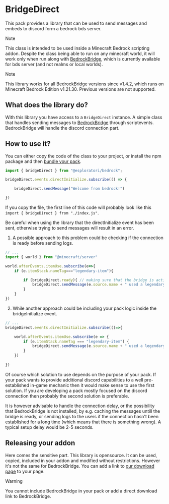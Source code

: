 # BridgeDirect
This pack provides a library that can be used to send messages and embeds to discord form a bedrock bds server.

> [!NOTE]  
> This class is intended to be used inside a Minecraft Bedrock scripting addon.
> Despite the class being able to run on any minecraft world, it will work only when run along with [BedrockBridge](https://github.com/InnateAlpaca/BedrockBridge),
> which is currently available for bds server (and not realms or local worlds).

> [!NOTE]  
> This library works for all BedrockBridge versions since v1.4.2, which runs on Minecraft Bedrock Edition v1.21.30. Previous versions are not supported.

## What does the library do?
With this library you have access to a `BridgeDirect` instance. A simple class that handles sending messages to [BedrockBridge](https://github.com/InnateAlpaca/BedrockBridge) through scriptevents. BedrockBridge will handle the discord connection part.

## How to use it?
You can either copy the code of the class to your project, or install the npm package and then [bundle your pack](https://jaylydev.github.io/posts/bundle-minecraft-scripts-esbuild/).

```js
import { bridgeDirect } from "@esploratori/bedrock";

bridgeDirect.events.directInitialize.subscribe(() => {

    bridgeDirect.sendMessage("Welcome from bedrock!")

})

```

If you copy the file, the first line of this code will probably look like this `import { bridgeDirect } from "./index.js"`.

Be careful when using the library that the directInitialize event has been sent, otherwise trying to send messages will result in an error.

1. A possible approach to this problem could be checking if the connection is ready before sending logs.
```js
// ...
import { world } from "@minecraft/server"

world.afterEvents.itemUse.subscribe(e=>{
    if (e.itemStack.nameTag==="legendary-item"){

        if (bridgeDirect.ready){ // making sure that the bridge is active
            bridgeDirect.sendMessage(e.source.name + " used a legendary item", "Legendary News")
        }
    }
})
```
2. While another approach could be including your pack logic inside the bridgeInitialize event.
```js
// ...
bridgeDirect.events.directInitialize.subscribe(()=>{

    world.afterEvents.itemUse.subscribe(e => {
        if (e.itemStack.nameTag === "legendary-item") {
            bridgeDirect.sendMessage(e.source.name + " used a legendary item", "Legendary News")
        }
    })
    
})
```

Of course which solution to use depends on the purpose of your pack.
If your pack wants to provide additional discord capabilities to a well pre-established in-game mechanic then it would make sense to use the first solution.
If you are developing a pack mostly focused on the discord connection then probably the second solution is preferable.

It is however advisable to handle the connection delay, or the possibility that BedrockBridge is not installed, by e.g. caching the messages untill the bridge is ready, or sending logs to the users if the connection hasn't been established for a long time (which means that there is something wrong). A typical setup delay would be 2-5 seconds.

## Releasing your addon
Here comes the sensitive part. This library is opensource. It can be used, copied, included in your addon and modified without restrictions.
However it's not the same for BedrockBridge. You can add a link to [our download page](https://github.com/InnateAlpaca/BedrockBridge/releases) to your page.


> [!WARNING]  
> You cannot include BedrockBridge in your pack or add a direct download link to BedrockBridge.
